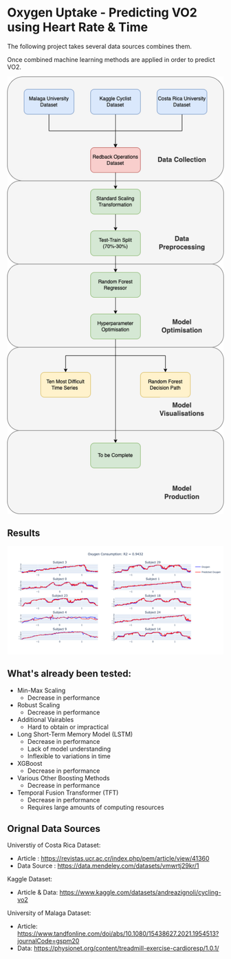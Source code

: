 # Oxygen Uptake - Predicting VO2 using Heart Rate & Time

The following project takes several data sources combines them.

Once combined machine learning methods are applied in order to predict VO2.

![alt text](VO2_workflow.png)

## Results

![alt text](ten_most_diffcult_time_series.png)

## What's already been tested:
  - Min-Max Scaling
    - Decrease in performance
  - Robust Scaling
    - Decrease in performance
  - Additional Vairables
    - Hard to obtain or impractical
  - Long Short-Term Memory Model (LSTM)
    - Decrease in performance
    - Lack of model understanding
    - Inflexible to variations in time
  - XGBoost
    - Decrease in performance
  - Various Other Boosting Methods
    - Decrease in performance
  - Temporal Fusion Transformer (TFT)
    - Decrease in performance
    - Requires large amounts of computing resources

## Orignal Data Sources

Universtiy of Costa Rica Dataset:
  - Article : https://revistas.ucr.ac.cr/index.php/pem/article/view/41360 
  - Data Source : https://data.mendeley.com/datasets/vmwrtj29kr/1 

Kaggle Dataset:
  - Article & Data: https://www.kaggle.com/datasets/andreazignoli/cycling-vo2 

University of Malaga Dataset:
  - Article: https://www.tandfonline.com/doi/abs/10.1080/15438627.2021.1954513?journalCode=gspm20 
  - Data: https://physionet.org/content/treadmill-exercise-cardioresp/1.0.1/ 
